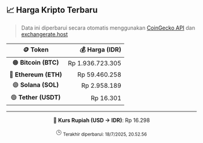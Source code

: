 

<!-- HARGA_KRIPTO -->
## 📈 Harga Kripto Terbaru

> Data ini diperbarui secara otomatis menggunakan [CoinGecko API](https://www.coingecko.com/) dan [exchangerate.host](https://exchangerate.host/)

<div align="center">

| 🪙 Token | 💰 Harga (IDR) |
|:------:|---------------:|
| 🟠 **Bitcoin (BTC)**   | Rp 1.936.723.305 |
| 🔵 **Ethereum (ETH)**  | Rp 59.460.258 |
| 🟣 **Solana (SOL)**    | Rp 2.958.189 |
| 🟢 **Tether (USDT)**   | Rp 16.301 |

---

💱 **Kurs Rupiah (USD → IDR)**: Rp 16.298

🕒 <sub>Terakhir diperbarui: 18/7/2025, 20.52.56</sub>

</div>
<!-- /HARGA_KRIPTO -->